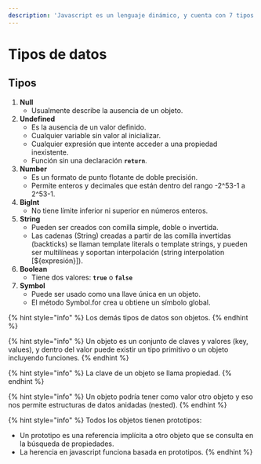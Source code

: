 ```yaml
---
description: 'Javascript es un lenguaje dinámico, y cuenta con 7 tipos primitivos:'
---
```


# Tipos de datos

## Tipos

1. **Null**
   * Usualmente describe la ausencia de un objeto.
2. **Undefined**
   * Es la ausencia de un valor definido.
   * Cualquier variable sin valor al inicializar.
   * Cualquier expresión que intente acceder a una propiedad inexistente.
   * Función sin una declaración **`return`**.
3. **Number**
   * Es un formato de punto flotante de doble precisión.
   * Permite enteros y decimales que están dentro del rango -2^53-1 a 2^53-1.
4. **BigInt**
   * No tiene límite inferior ni superior en números enteros.
5. **String**
   * Pueden ser creados con comilla simple, doble o invertida.
   * Las cadenas \(String\) creadas a partir de las comilla invertidas \(backticks\) se llaman template literals o template strings, y pueden ser multilíneas y soportan interpolación \(string interpolation \[${expresión}\]\).
6. **Boolean**
   * Tiene dos valores: **`true`** o **`false`**
7. **Symbol**
   * Puede ser usado como una llave única en un objeto.
   * El método Symbol.for crea u obtiene un símbolo global.

{% hint style="info" %}
Los demás tipos de datos son objetos.
{% endhint %}

{% hint style="info" %}
Un objeto es un conjunto de claves y valores \(key, values\), y dentro del valor puede existir un tipo primitivo o un objeto incluyendo funciones.
{% endhint %}

{% hint style="info" %}
La clave de un objeto se llama propiedad.
{% endhint %}

{% hint style="info" %}
Un objeto podría tener como valor otro objeto y eso nos permite estructuras de datos anidadas \(nested\).
{% endhint %}

{% hint style="info" %}
Todos los objetos tienen prototipos:

* Un prototipo es una referencia implícita a otro objeto que se consulta en la búsqueda de propiedades.
* La herencia en javascript funciona basada en prototipos. 
{% endhint %}

